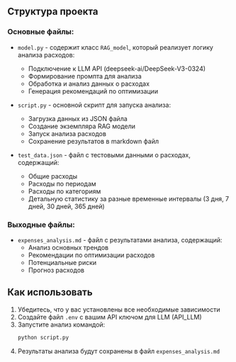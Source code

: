 ## Структура проекта

### Основные файлы:

- `model.py` - содержит класс `RAG_model`, который реализует логику анализа расходов:
  - Подключение к LLM API (deepseek-ai/DeepSeek-V3-0324)
  - Формирование промпта для анализа
  - Обработка и анализ данных о расходах
  - Генерация рекомендаций по оптимизации

- `script.py` - основной скрипт для запуска анализа:
  - Загрузка данных из JSON файла
  - Создание экземпляра RAG модели
  - Запуск анализа расходов
  - Сохранение результатов в markdown файл

- `test_data.json` - файл с тестовыми данными о расходах, содержащий:
  - Общие расходы
  - Расходы по периодам
  - Расходы по категориям
  - Детальную статистику за разные временные интервалы (3 дня, 7 дней, 30 дней, 365 дней)

### Выходные файлы:

- `expenses_analysis.md` - файл с результатами анализа, содержащий:
  - Анализ основных трендов
  - Рекомендации по оптимизации расходов
  - Потенциальные риски
  - Прогноз расходов

## Как использовать

1. Убедитесь, что у вас установлены все необходимые зависимости
2. Создайте файл `.env` с вашим API ключом для LLM (API_LLM)
3. Запустите анализ командой:
   ```bash
   python script.py
   ```
4. Результаты анализа будут сохранены в файл `expenses_analysis.md`
